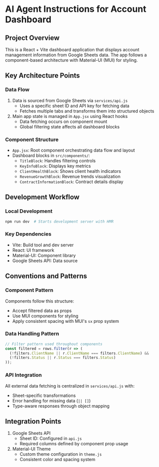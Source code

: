 # AI Agent Instructions for Account Dashboard

## Project Overview
This is a React + Vite dashboard application that displays account management information from Google Sheets data. The app follows a component-based architecture with Material-UI (MUI) for styling.

## Key Architecture Points

### Data Flow
1. Data is sourced from Google Sheets via `services/api.js`
   - Uses a specific sheet ID and API key for fetching data
   - Fetches multiple tabs and transforms them into structured objects
2. Main app state is managed in `App.jsx` using React hooks
   - Data fetching occurs on component mount
   - Global filtering state affects all dashboard blocks

### Component Structure
- `App.jsx`: Root component orchestrating data flow and layout
- Dashboard blocks in `src/components/`:
  - `TitleBlock`: Handles filtering controls
  - `KeyInfoBlock`: Displays key metrics
  - `ClientHealthBlock`: Shows client health indicators
  - `RevenueGrowthBlock`: Revenue trends visualization
  - `ContractInformationBlock`: Contract details display

## Development Workflow

### Local Development
```bash
npm run dev  # Starts development server with HMR
```

### Key Dependencies
- Vite: Build tool and dev server
- React: UI framework
- Material-UI: Component library
- Google Sheets API: Data source

## Conventions and Patterns

### Component Pattern
Components follow this structure:
- Accept filtered data as props
- Use MUI components for styling
- Apply consistent spacing with MUI's `sx` prop system

### Data Handling Pattern
```javascript
// Filter pattern used throughout components
const filtered = rows.filter(r => (
  (!filters.ClientName || r.ClientName === filters.ClientName) &&
  (!filters.Status || r.Status === filters.Status)
));
```

### API Integration
All external data fetching is centralized in `services/api.js` with:
- Sheet-specific transformations
- Error handling for missing data (`|| []`)
- Type-aware responses through object mapping

## Integration Points
1. Google Sheets API
   - Sheet ID: Configured in `api.js`
   - Required columns defined by component prop usage
2. Material-UI Theme
   - Custom theme configuration in `theme.js`
   - Consistent color and spacing system